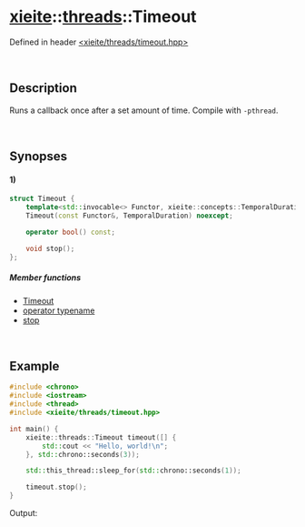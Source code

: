 # [xieite](../../xieite.md)\:\:[threads](../../threads.md)\:\:Timeout
Defined in header [<xieite/threads/timeout.hpp>](../../../include/xieite/threads/timeout.hpp)

&nbsp;

## Description
Runs a callback once after a set amount of time. Compile with `-pthread`.

&nbsp;

## Synopses
#### 1)
```cpp
struct Timeout {
    template<std::invocable<> Functor, xieite::concepts::TemporalDuration TemporalDuration>
    Timeout(const Functor&, TemporalDuration) noexcept;

    operator bool() const;

    void stop();
};
```
##### Member functions
- [Timeout](./structures/timeout/1/operators/constructor.md)
- [operator typename](./structures/timeout/1/operators/cast.md)
- [stop](./structures/timeout/1/stop.md)

&nbsp;

## Example
```cpp
#include <chrono>
#include <iostream>
#include <thread>
#include <xieite/threads/timeout.hpp>

int main() {
    xieite::threads::Timeout timeout([] {
        std::cout << "Hello, world!\n";
    }, std::chrono::seconds(3));

    std::this_thread::sleep_for(std::chrono::seconds(1));

    timeout.stop();
}
```
Output:
```
```
